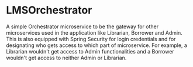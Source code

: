 # LMSOrchestrator

A simple Orchestrator microservice to be the gateway for other microservices used in the application like Librarian, Borrower and Admin. This is also equipped with Spring Security for login credentials and for designating who gets access to which part of microservice.
For example, a Librarian wouldn't get access to Admin functionalities and a Borrower wouldn't get access to neither Admin or Librarian.

